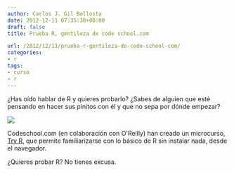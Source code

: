 ```yaml
---
author: Carlos J. Gil Bellosta
date: 2012-12-11 07:35:30+00:00
draft: false
title: Prueba R, gentileza de code school.com

url: /2012/12/11/prueba-r-gentileza-de-code-school-com/
categories:
- r
tags:
- curso
- r
---
```


¿Has oído hablar de R y quieres probarlo? ¿Sabes de alguien que esté pensando en hacer sus pinitos con él y que no sepa por dónde empezar?

[![](/wp-uploads/2012/12/logo-tryr.png)
](/wp-uploads/2012/12/logo-tryr.png)

Codeschool.com (en colaboración con O'Reilly) han creado un microcurso, [Try R](http://tryr.codeschool.com/), que permite familiarizarse con lo básico de R sin instalar nada, desde el navegador.

¿Quieres probar R? No tienes excusa.
